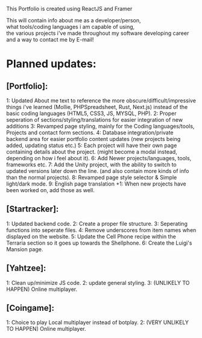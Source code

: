 This Portfolio is created using ReactJS and Framer

This will contain info about me as a developer/person, <br>
what tools/coding languages i am capable of using, <br>
the various projects i've made throughout my software developing career <br>
and a way to contact me by E-mail!

# Planned updates:
## [Portfolio]:
1: Updated About me text to reference the more obscure/difficult/impressive things i've learned (Mollie, PHPSpreadsheet, Rust, Next.js) instead of the basic coding languages (HTML5, CSS3, JS, MYSQL, PHP).
2: Proper seperation of sections/styling/translations for easier integration of new additions
3: Revamped page styling, mainly for the Coding languages/tools, Projects and contact form sections.
4: Database integration/private backend area for easier portfolio content updates (new projects being added, updating status etc.)
5: Each project will have their own page containing details about the project. (might become a modal instead, depending on how i feel about it).
6: Add Newer projects/languages, tools, frameworks etc.
7: Add the Unity project, with the ability to switch to updated versions later down the line. (and also contain more kinds of info than the normal projects).
8: Revamped page style selector & Simple light/dark mode.
9: English page translation
+1: When new projects have been worked on, add those as well. 

## [Startracker]:
1: Updated backend code.
2: Create a proper file structure.
3: Seperating functions into seperate files.
4: Remove underscores from item names when displayed on the website.
5: Update the Cell Phone recipe within the Terraria section so it goes up towards the Shellphone.
6: Create the Luigi's Mansion page.

## [Yahtzee]:
1: Clean up/minimize JS code.
2: update general styling.
3: (UNLIKELY TO HAPPEN) Online multiplayer.

## [Coingame]:
1: Choice to play Local multiplayer instead of botplay.
2: (VERY UNLIKELY TO HAPPEN) Online multiplayer.
